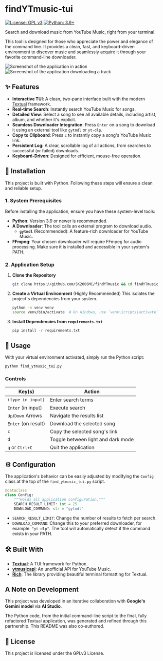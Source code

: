 # findYTmusic-tui

[![License: GPL v3](https://img.shields.io/badge/License-GPLv3-blue.svg)](https://www.gnu.org/licenses/gpl-3.0)
[![Python: 3.9+](https://img.shields.io/badge/Python-3.9+-blue.svg)](https://www.python.org/downloads/)

Search and download music from YouTube Music, right from your terminal.

This tool is designed for those who appreciate the power and elegance of the command line. It provides a clean, fast, and keyboard-driven environment to discover music and seamlessly acquire it through your favorite command-line downloader.

![Screenshot of the application in action](./s1.jpg "Main Interface")![Screenshot of the application downloading a track](./s2.jpg "Download in Progress")

## ✨ Features

*   **Interactive TUI**: A clean, two-pane interface built with the modern [Textual](https://github.com/Textualize/textual) framework.
*   **Real-time Search**: Instantly search YouTube Music for songs.
*   **Detailed View**: Select a song to see all available details, including artist, album, and whether it's explicit.
*   **Seamless Downloader Integration**: Press `Enter` on a song to download it using an external tool like `gytmdl` or `yt-dlp`.
*   **Copy to Clipboard**: Press `c` to instantly copy a song's YouTube Music link.
*   **Persistent Log**: A clear, scrollable log of all actions, from searches to successful (or failed) downloads.
*   **Keyboard-Driven**: Designed for efficient, mouse-free operation.

## 🚀 Installation

This project is built with Python. Following these steps will ensure a clean and reliable setup.

### 1. System Prerequisites

Before installing the application, ensure you have these system-level tools:

*   **Python**: Version 3.9 or newer is recommended.
*   **A Downloader**: The tool calls an external program to download audio.
    *   **`gytmdl`** (Recommended): A feature-rich downloader for YouTube Music.
*   **FFmpeg**: Your chosen downloader will require FFmpeg for audio processing. Make sure it is installed and accessible in your system's PATH.

### 2. Application Setup

1.  **Clone the Repository**
    ```bash
    git clone https://github.com/SK2006MC/findYTmusic && cd findYTmusic
    ```

2.  **Create a Virtual Environment** (Highly Recommended)
    This isolates the project's dependencies from your system.
    ```bash
    python -m venv venv
    source venv/bin/activate  # On Windows, use `venv\Scripts\activate`
    ```

3.  **Install Dependencies from `requirements.txt`**
    ```bash
    pip install -r requirements.txt
    ```

## 🔧 Usage

With your virtual environment activated, simply run the Python script:

```bash
python find_ytmusic_tui.py
```

### Controls

| Key(s)               | Action                                 |
| -------------------- | -------------------------------------- |
| `(type in input)`    | Enter search terms                     |
| `Enter` (in input)   | Execute search                         |
| `Up`/`Down` Arrows   | Navigate the results list              |
| `Enter` (on result)  | Download the selected song             |
| `c`                  | Copy the selected song's link          |
| `d`                  | Toggle between light and dark mode     |
| `q` or `Ctrl+C`      | Quit the application                   |

## ⚙️ Configuration

The application's behavior can be easily adjusted by modifying the `Config` class at the top of the `find_ytmusic_tui.py` script.

```python
@dataclass
class Config:
    """Holds all application configuration."""
    SEARCH_RESULT_LIMIT: int = 25
    DOWNLOAD_COMMAND: str = "gytmdl"
```

*   `SEARCH_RESULT_LIMIT`: Change the number of results to fetch per search.
*   `DOWNLOAD_COMMAND`: Change this to your preferred downloader, for example: `"yt-dlp"`. The tool will automatically detect if the command exists in your PATH.

## 🛠️ Built With

*   **[Textual](https://github.com/Textualize/textual)**: A TUI framework for Python.
*   **[ytmusicapi](https://github.com/sigma67/ytmusicapi)**: An unofficial API for YouTube Music.
*   **[Rich](https://github.com/Textualize/rich)**: The library providing beautiful terminal formatting for Textual.

## A Note on Development

This project was developed in an iterative collaboration with **Google's Gemini model** via **AI Studio**.

The Python code, from the initial command-line script to the final, fully refactored Textual application, was generated and refined through this partnership. This README was also co-authored.

## 📄 License

This project is licensed under the GPLv3 License.
